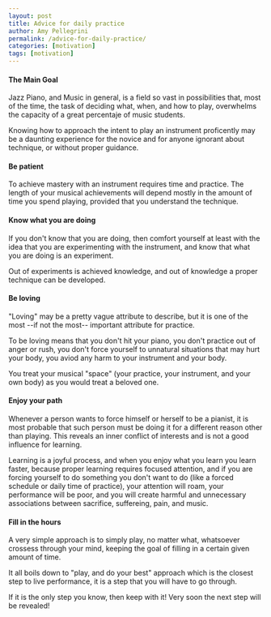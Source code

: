 ```yaml
---
layout: post
title: Advice for daily practice
author: Amy Pellegrini
permalink: /advice-for-daily-practice/
categories: [motivation]
tags: [motivation]
---
```


#### The Main Goal

Jazz Piano, and Music in general, is a field so vast in possibilities that, most of the time, the task of deciding what, when, and how to play, overwhelms the capacity of a great percentaje of music students.

Knowing how to approach the intent to play an instrument proficently may be a daunting experience for the novice and for anyone ignorant about technique, or without proper guidance.

#### Be patient

To achieve mastery with an instrument requires time and practice. The length of your musical achievements will depend mostly in the amount of time you spend playing, provided that you understand the technique.

#### Know what you are doing

If you don't know that you are doing, then comfort yourself at least with the idea that you are experimenting with the instrument, and know that what you are doing is an experiment.

Out of experiments is achieved knowledge, and out of knowledge a proper technique can be developed.

#### Be loving

"Loving" may be a pretty vague attribute to describe, but it is one of the most --if not the most-- important attribute for practice.

To be loving means that you don't hit your piano, you don't practice out of anger or rush, you don't force yourself to unnatural situations that may hurt your body, you aviod any harm to your instrument and your body.

You treat your musical "space" (your practice, your instrument, and your own body) as you would treat a beloved one.

#### Enjoy your path

Whenever a person wants to force himself or herself to be a pianist, it is most probable that such person must be doing it for a different reason other than playing. This reveals an inner conflict of interests and is not a good influence for learning.

Learning is a joyful process, and when you enjoy what you learn you learn faster, because proper learning requires focused attention, and if you are forcing yourself to do something you don't want to do (like a forced schedule or daily time of practice), your attention will roam, your performance will be poor, and you will create harmful and unnecessary associations between sacrifice, suffereing, pain, and music.

#### Fill in the hours

A very simple approach is to simply play, no matter what, whatsoever crossess through your mind, keeping the goal of filling in a certain given amount of time.

It all boils down to "play, and do your best" approach which is the closest step to live performance, it is a step that you will have to go through.

If it is the only step you know, then keep with it! Very soon the next step will be revealed!
